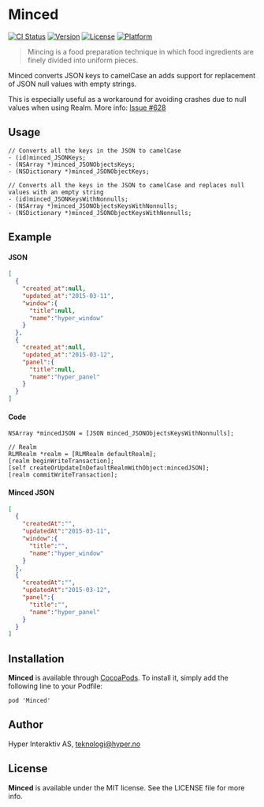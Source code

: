 # Minced

[![CI Status](http://img.shields.io/travis/hyperoslo/Minced.svg?style=flat)](https://travis-ci.org/hyperoslo/Minced)
[![Version](https://img.shields.io/cocoapods/v/Minced.svg?style=flat)](http://cocoadocs.org/docsets/Minced)
[![License](https://img.shields.io/cocoapods/l/Minced.svg?style=flat)](http://cocoadocs.org/docsets/Minced)
[![Platform](https://img.shields.io/cocoapods/p/Minced.svg?style=flat)](http://cocoadocs.org/docsets/Minced)

> Mincing is a food preparation technique in which food ingredients are finely divided into uniform pieces.

Minced converts JSON keys to camelCase an adds support for replacement of JSON null values with empty strings.

This is especially useful as a workaround for avoiding crashes due to null values when using Realm. More info: [Issue #628](https://github.com/realm/realm-cocoa/issues/628)

## Usage

```objc
// Converts all the keys in the JSON to camelCase
- (id)minced_JSONKeys;
- (NSArray *)minced_JSONObjectsKeys;
- (NSDictionary *)minced_JSONObjectKeys;

// Converts all the keys in the JSON to camelCase and replaces null values with an empty string
- (id)minced_JSONKeysWithNonnulls;
- (NSArray *)minced_JSONObjectsKeysWithNonnulls;
- (NSDictionary *)minced_JSONObjectKeysWithNonnulls;
```

## Example

#### JSON

```json
[
  {
    "created_at":null,
    "updated_at":"2015-03-11",
    "window":{
      "title":null,
      "name":"hyper_window"
    }
  },
  {
    "created_at":null,
    "updated_at":"2015-03-12",
    "panel":{
      "title":null,
      "name":"hyper_panel"
    }
  }
]
```

#### Code

```objc
NSArray *mincedJSON = [JSON minced_JSONObjectsKeysWithNonnulls];

// Realm
RLMRealm *realm = [RLMRealm defaultRealm];
[realm beginWriteTransaction];
[self createOrUpdateInDefaultRealmWithObject:mincedJSON];
[realm commitWriteTransaction];
```

#### Minced JSON

```json
[
  {
    "createdAt":"",
    "updatedAt":"2015-03-11",
    "window":{
      "title":"",
      "name":"hyper_window"
    }
  },
  {
    "createdAt":"",
    "updatedAt":"2015-03-12",
    "panel":{
      "title":"",
      "name":"hyper_panel"
    }
  }
]
```

## Installation

**Minced** is available through [CocoaPods](http://cocoapods.org). To install
it, simply add the following line to your Podfile:

`pod 'Minced'`

## Author

Hyper Interaktiv AS, teknologi@hyper.no

## License

**Minced** is available under the MIT license. See the LICENSE file for more info.
